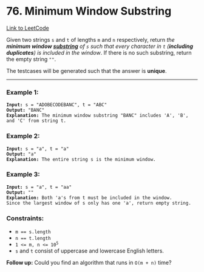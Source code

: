 # 76. Minimum Window Substring

[Link to LeetCode](https://leetcode.com/problems/minimum-window-substring/)

Given two strings `s` and `t` of lengths `m` and `n` respectively, return _the **minimum window [substring](../../helper-docs/substring.md)** of `s` such that every character in `t` (**including duplicates**) is included in the window_. If there is no such substring, return the empty string `""`.

The testcases will be generated such that the answer is **unique**.

---

### Example 1:

<pre><code><strong>Input:</strong> s = "ADOBECODEBANC", t = "ABC"
<strong>Output:</strong> "BANC"
<strong>Explanation:</strong> The minimum window substring "BANC" includes 'A', 'B', and 'C' from string t.</code></pre>

### Example 2:

<pre><code><strong>Input:</strong> s = "a", t = "a"
<strong>Output:</strong> "a"
<strong>Explanation:</strong> The entire string s is the minimum window.</code></pre>

### Example 3:

<pre><code><strong>Input:</strong> s = "a", t = "aa"
<strong>Output:</strong> ""
<strong>Explanation:</strong> Both 'a's from t must be included in the window.
Since the largest window of s only has one 'a', return empty string.</code></pre>

### Constraints:

* `m == s.length`
* `n == t.length`
* <code>1 <= m, n <= 10<sup>5</sup></code>
* `s` and `t` consist of uppercase and lowercase English letters.

**Follow up:** Could you find an algorithm that runs in `O(m + n)` time?